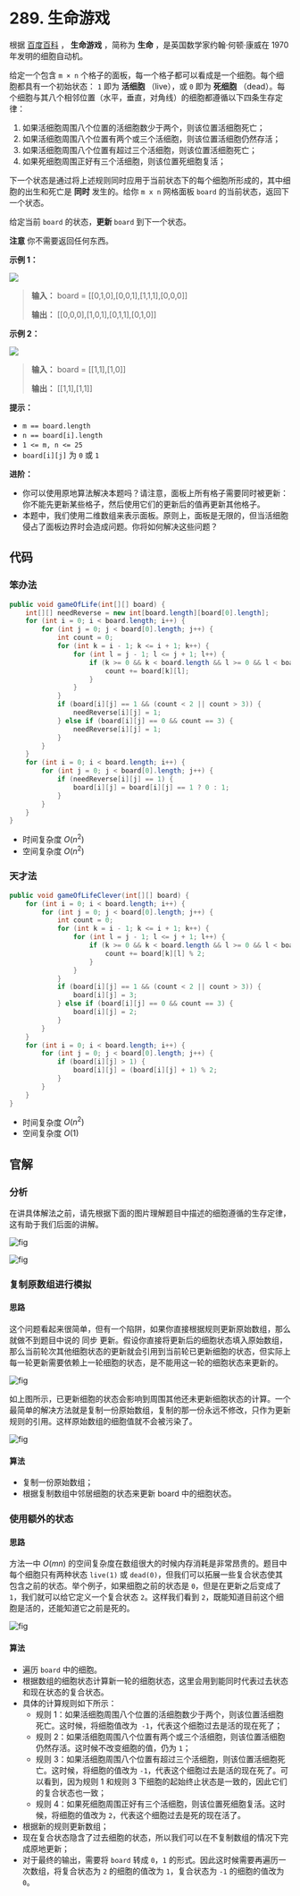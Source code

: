 # 289. 生命游戏

根据 [百度百科](https://baike.baidu.com/item/%E7%94%9F%E5%91%BD%E6%B8%B8%E6%88%8F/2926434?fr=aladdin) ， **生命游戏**  ，简称为 **生命**  ，是英国数学家约翰·何顿·康威在 1970 年发明的细胞自动机。

给定一个包含 `m × n` 个格子的面板，每一个格子都可以看成是一个细胞。每个细胞都具有一个初始状态： `1` 即为 **活细胞**  （live），或 `0` 即为 **死细胞**  （dead）。每个细胞与其八个相邻位置（水平，垂直，对角线）的细胞都遵循以下四条生存定律：

1.  如果活细胞周围八个位置的活细胞数少于两个，则该位置活细胞死亡；
2.  如果活细胞周围八个位置有两个或三个活细胞，则该位置活细胞仍然存活；
3.  如果活细胞周围八个位置有超过三个活细胞，则该位置活细胞死亡；
4.  如果死细胞周围正好有三个活细胞，则该位置死细胞复活；

下一个状态是通过将上述规则同时应用于当前状态下的每个细胞所形成的，其中细胞的出生和死亡是 **同时**  发生的。给你 `m x n` 网格面板 `board` 的当前状态，返回下一个状态。

给定当前 `board` 的状态，**更新**  `board` 到下一个状态。

**注意**  你不需要返回任何东西。

**示例 1：** 

![](http://public.file.lvshuhuai.cn/images\grid1.jpg)
> **输入：** board = \[\[0,1,0],\[0,0,1],\[1,1,1],\[0,0,0]]
>
> **输出：** \[\[0,0,0],\[1,0,1],\[0,1,1],\[0,1,0]]

**示例 2：** 

![](http://public.file.lvshuhuai.cn/images\grid2.jpg)
> **输入：** board = \[\[1,1],\[1,0]]
>
> **输出：** \[\[1,1],\[1,1]]

**提示：** 

*   `m == board.length`
*   `n == board[i].length`
*   `1 <= m, n <= 25`
*   `board[i][j]` 为 `0` 或 `1`

**进阶：** 

*   你可以使用原地算法解决本题吗？请注意，面板上所有格子需要同时被更新：你不能先更新某些格子，然后使用它们的更新后的值再更新其他格子。
*   本题中，我们使用二维数组来表示面板。原则上，面板是无限的，但当活细胞侵占了面板边界时会造成问题。你将如何解决这些问题？

## 代码

### 笨办法

```java
public void gameOfLife(int[][] board) {
    int[][] needReverse = new int[board.length][board[0].length];
    for (int i = 0; i < board.length; i++) {
        for (int j = 0; j < board[0].length; j++) {
            int count = 0;
            for (int k = i - 1; k <= i + 1; k++) {
                for (int l = j - 1; l <= j + 1; l++) {
                    if (k >= 0 && k < board.length && l >= 0 && l < board[0].length && !(k == i && l == j)) {
                        count += board[k][l];
                    }
                }
            }
            if (board[i][j] == 1 && (count < 2 || count > 3)) {
                needReverse[i][j] = 1;
            } else if (board[i][j] == 0 && count == 3) {
                needReverse[i][j] = 1;
            }
        }
    }
    for (int i = 0; i < board.length; i++) {
        for (int j = 0; j < board[0].length; j++) {
            if (needReverse[i][j] == 1) {
                board[i][j] = board[i][j] == 1 ? 0 : 1;
            }
        }
    }
}
```

- 时间复杂度 $O(n^2)$
- 空间复杂度 $O(n^2)$

### 天才法

```java
public void gameOfLifeClever(int[][] board) {
    for (int i = 0; i < board.length; i++) {
        for (int j = 0; j < board[0].length; j++) {
            int count = 0;
            for (int k = i - 1; k <= i + 1; k++) {
                for (int l = j - 1; l <= j + 1; l++) {
                    if (k >= 0 && k < board.length && l >= 0 && l < board[0].length && !(k == i && l == j)) {
                        count += board[k][l] % 2;
                    }
                }
            }
            if (board[i][j] == 1 && (count < 2 || count > 3)) {
                board[i][j] = 3;
            } else if (board[i][j] == 0 && count == 3) {
                board[i][j] = 2;
            }
        }
    }
    for (int i = 0; i < board.length; i++) {
        for (int j = 0; j < board[0].length; j++) {
            if (board[i][j] > 1) {
                board[i][j] = (board[i][j] + 1) % 2;
            }
        }
    }
}
```

- 时间复杂度 $O(n^2)$
- 空间复杂度 $O(1)$

## 官解

### 分析

在讲具体解法之前，请先根据下面的图片理解题目中描述的细胞遵循的生存定律，这有助于我们后面的讲解。

![fig](http://public.file.lvshuhuai.cn/images\Game_of_life_1.png)

![fig](http://public.file.lvshuhuai.cn/images\Game_of_life_2.png)

### 复制原数组进行模拟

#### 思路

这个问题看起来很简单，但有一个陷阱，如果你直接根据规则更新原始数组，那么就做不到题目中说的 同步 更新。假设你直接将更新后的细胞状态填入原始数组，那么当前轮次其他细胞状态的更新就会引用到当前轮已更新细胞的状态，但实际上每一轮更新需要依赖上一轮细胞的状态，是不能用这一轮的细胞状态来更新的。

![fig](http://public.file.lvshuhuai.cn/images\Game_of_life_3.png)

如上图所示，已更新细胞的状态会影响到周围其他还未更新细胞状态的计算。一个最简单的解决方法就是复制一份原始数组，复制的那一份永远不修改，只作为更新规则的引用。这样原始数组的细胞值就不会被污染了。

![fig](http://public.file.lvshuhuai.cn/images\Game_of_life_4.png)

#### 算法

- 复制一份原始数组；
- 根据复制数组中邻居细胞的状态来更新 board 中的细胞状态。

### 使用额外的状态

#### 思路

方法一中 $O(mn)$ 的空间复杂度在数组很大的时候内存消耗是非常昂贵的。题目中每个细胞只有两种状态 `live(1)` 或 `dead(0)`，但我们可以拓展一些复合状态使其包含之前的状态。举个例子，如果细胞之前的状态是 `0`，但是在更新之后变成了 `1`，我们就可以给它定义一个复合状态 `2`。这样我们看到 `2`，既能知道目前这个细胞是活的，还能知道它之前是死的。

![fig](http://public.file.lvshuhuai.cn/images\Game_of_life_5.png)

#### 算法

- 遍历 `board` 中的细胞。
- 根据数组的细胞状态计算新一轮的细胞状态，这里会用到能同时代表过去状态和现在状态的复合状态。
- 具体的计算规则如下所示：
    - 规则 1：如果活细胞周围八个位置的活细胞数少于两个，则该位置活细胞死亡。这时候，将细胞值改为` -1`，代表这个细胞过去是活的现在死了；
    - 规则 2：如果活细胞周围八个位置有两个或三个活细胞，则该位置活细胞仍然存活。这时候不改变细胞的值，仍为 `1`；
    - 规则 3：如果活细胞周围八个位置有超过三个活细胞，则该位置活细胞死亡。这时候，将细胞的值改为 `-1`，代表这个细胞过去是活的现在死了。可以看到，因为规则 1 和规则 3 下细胞的起始终止状态是一致的，因此它们的复合状态也一致；
    - 规则 4：如果死细胞周围正好有三个活细胞，则该位置死细胞复活。这时候，将细胞的值改为 `2`，代表这个细胞过去是死的现在活了。
- 根据新的规则更新数组；
- 现在复合状态隐含了过去细胞的状态，所以我们可以在不复制数组的情况下完成原地更新；
- 对于最终的输出，需要将 `board` 转成 `0`，`1` 的形式。因此这时候需要再遍历一次数组，将复合状态为 `2` 的细胞的值改为 `1`，复合状态为 `-1` 的细胞的值改为 `0`。